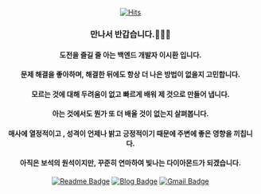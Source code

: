 <div align=center>
	
  [![Hits](https://hits.seeyoufarm.com/api/count/incr/badge.svg?url=https%3A%2F%2Fgithub.com%2FJinDevT)](https://hits.seeyoufarm.com)
  ### 만나서 반갑습니다.🧑🏻‍💻
  #### 도전을 즐길 줄 아는 백엔드 개발자 이시환 입니다.
  #### 문제 해결을 좋아하며, 해결한 뒤에도 항상 더 나은 방법이 없을지 고민합니다.
  #### 모르는 것에 대해 두려움이 없고 빠르게 배워 제 것으로 만들어 냅니다.
  #### 아는 것에서도 뭔가 또 더 배울 것이 없는지 살펴봅니다.
  #### 매사에 열정적이고 , 성격이 언제나 밝고 긍정적이기 때문에 주변에 좋은 영향을 끼칩니다.
  #### 아직은 보석의 원석이지만, 꾸준히 연마하여 빛나는 다이아몬드가 되겠습니다.
  [![Readme Badge](http://img.shields.io/badge/-Resume-black?style=flat-square&logo=Github&link=https://www.notion.so/Lee-Sihwan-bf3f5793f4eb4e44adcd77fa433934b6)](https://www.notion.so/Lee-Sihwan-bf3f5793f4eb4e44adcd77fa433934b6) 
[![Blog Badge](https://img.shields.io/badge/-Blog-1877f2?style=flat-square&logo=Bloglovin&logoColor=white&link=https://velog.io/@stay136)](https://velog.io/@stay136) 
[![Gmail Badge](https://img.shields.io/badge/-Gmail-d14836?style=flat-square&logo=Gmail&logoColor=white&link=mailto:stay136@gmail.com)](mailto:stay136@gmail.com)
</div>


